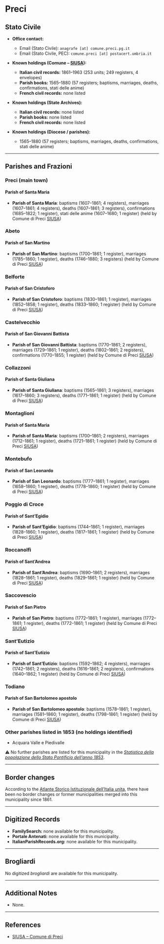 # Preci

## Stato Civile

* **Office contact:**

  * Email (Stato Civile): `anagrafe [at] comune.preci.pg.it`
  * Email (Stato Civile, PEC): `comune.preci [at] postacert.umbria.it`

* **Known holdings (Comune – [SIUSA](https://siusa-archivi.cultura.gov.it/cgi-bin/siusa/pagina.pl?TipoPag=comparc&Chiave=280015)):**

  * **Italian civil records:** 1861–1963 (253 units; 249 registers, 4 envelopes)
  * **Parish books:** 1565–1880 (57 registers; baptisms, marriages, deaths, confirmations, stati delle anime)
  * **French civil records:** none listed

* **Known holdings (State Archives):**

  * **Italian civil records:** none listed
  * **Parish books:** none listed
  * **French civil records:** none listed

* **Known holdings (Diocese / parishes):**

  * 1565–1880 (57 registers; baptisms, marriages, deaths, confirmations, stati delle anime)

---

## Parishes and Frazioni

### Preci (main town)

#### Parish of Santa Maria

* **Parish of Santa Maria**: baptisms (1607–1861; 4 registers), marriages (1607–1861; 4 registers), deaths (1607–1861; 3 registers), confirmations (1685–1822; 1 register), stati delle anime (1607–1680; 1 register) (held by Comune di Preci [SIUSA](https://siusa-archivi.cultura.gov.it/cgi-bin/siusa/pagina.pl?TipoPag=comparc&Chiave=280015))

### Abeto

#### Parish of San Martino

* **Parish of San Martino**: baptisms (1700–1861; 1 register), marriages (1785–1860; 1 register), deaths (1746–1880; 3 registers) (held by Comune di Preci [SIUSA](https://siusa-archivi.cultura.gov.it/cgi-bin/siusa/pagina.pl?TipoPag=comparc&Chiave=280015))

### Belforte

#### Parish of San Cristoforo

* **Parish of San Cristoforo**: baptisms (1830–1861; 1 register), marriages (1852–1858; 1 register), deaths (1833–1860; 1 register) (held by Comune di Preci [SIUSA](https://siusa-archivi.cultura.gov.it/cgi-bin/siusa/pagina.pl?TipoPag=comparc&Chiave=280015))

### Castelvecchio

#### Parish of San Giovanni Battista

* **Parish of San Giovanni Battista**: baptisms (1770–1861; 2 registers), marriages (1729–1861; 1 register), deaths (1802–1861; 2 registers), confirmations (1770–1855; 1 register) (held by Comune di Preci [SIUSA](https://siusa-archivi.cultura.gov.it/cgi-bin/siusa/pagina.pl?TipoPag=comparc&Chiave=280015))

### Collazzoni

#### Parish of Santa Giuliana

* **Parish of Santa Giuliana**: baptisms (1565–1861; 3 registers), marriages (1617–1860; 3 registers), deaths (1771–1861; 1 register) (held by Comune di Preci [SIUSA](https://siusa-archivi.cultura.gov.it/cgi-bin/siusa/pagina.pl?TipoPag=comparc&Chiave=280015))

### Montaglioni

#### Parish of Santa Maria

* **Parish of Santa Maria**: baptisms (1700–1861; 2 registers), marriages (1712–1861; 1 register), deaths (1721–1861; 1 register) (held by Comune di Preci [SIUSA](https://siusa-archivi.cultura.gov.it/cgi-bin/siusa/pagina.pl?TipoPag=comparc&Chiave=280015))

### Montebufo

#### Parish of San Leonardo

* **Parish of San Leonardo**: baptisms (1777–1861; 1 register), marriages (1658–1860; 1 register), deaths (1778–1860; 1 register) (held by Comune di Preci [SIUSA](https://siusa-archivi.cultura.gov.it/cgi-bin/siusa/pagina.pl?TipoPag=comparc&Chiave=280015))

### Poggio di Croce

#### Parish of Sant’Egidio

* **Parish of Sant’Egidio**: baptisms (1744–1861; 1 register), marriages (1828–1860; 1 register), deaths (1817–1861; 1 register) (held by Comune di Preci [SIUSA](https://siusa-archivi.cultura.gov.it/cgi-bin/siusa/pagina.pl?TipoPag=comparc&Chiave=280015))

### Roccanolfi

#### Parish of Sant’Andrea

* **Parish of Sant’Andrea**: baptisms (1690–1861; 2 registers), marriages (1828–1861; 1 register), deaths (1829–1861; 1 register) (held by Comune di Preci [SIUSA](https://siusa-archivi.cultura.gov.it/cgi-bin/siusa/pagina.pl?TipoPag=comparc&Chiave=280015))

### Saccovescio

#### Parish of San Pietro

* **Parish of San Pietro**: baptisms (1772–1861; 1 register), marriages (1772–1861; 1 register), deaths (1772–1861; 1 register) (held by Comune di Preci [SIUSA](https://siusa-archivi.cultura.gov.it/cgi-bin/siusa/pagina.pl?TipoPag=comparc&Chiave=280015))

### Sant’Eutizio

#### Parish of Sant’Eutizio

* **Parish of Sant’Eutizio**: baptisms (1592–1862; 4 registers), marriages (1742–1861; 2 registers), deaths (1616–1861; 2 registers), confirmations (1640–1862; 1 register) (held by Comune di Preci [SIUSA](https://siusa-archivi.cultura.gov.it/cgi-bin/siusa/pagina.pl?TipoPag=comparc&Chiave=280015))

### Todiano

#### Parish of San Bartolomeo apostolo

* **Parish of San Bartolomeo apostolo**: baptisms (1578–1861; 1 register), marriages (1581–1860; 1 register), deaths (1798–1861; 1 register) (held by Comune di Preci [SIUSA](https://siusa-archivi.cultura.gov.it/cgi-bin/siusa/pagina.pl?TipoPag=comparc&Chiave=280015))

### Other parishes listed in 1853 (no holdings identified)

* Acquara Valle e Piedivalle

⚠️ No further parishes are listed for this municipality in the *[Statistica della popolazione dello Stato Pontificio dell’anno 1853](https://www.google.it/books/edition/Statistics_della_popolazione_dello_Stato/v6dCAQAAMAAJ)*.

---

## Border changes

According to the [Atlante Storico Istituzionale dell’Italia unita](http://dati.san.beniculturali.it/asi/local/), there have been no border changes or former municipalities merged into this municipality since 1861.

---

## Digitized Records

* **FamilySearch:** none available for this municipality.
* **Portale Antenati:** none available for this municipality.
* **ItalianParishRecords.org:** none available for this municipality.

---

## Brogliardi

No digitized *brogliardi* are available for this municipality.

---

## Additional Notes

* None.

---

## References

* [SIUSA – Comune di Preci](https://siusa-archivi.cultura.gov.it/cgi-bin/siusa/pagina.pl?TipoPag=comparc&Chiave=280015)

